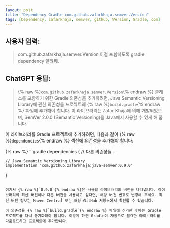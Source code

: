 ```yaml
---
layout: post
title: "Dependency Gradle com.github.zafarkhaja.semver.Version"
tags: [Dependency, zafarkhaja, semver, github, Version, Gradle, com]
---
```


## 사용자 입력:
> com.github.zafarkhaja.semver.Version 이걸 포함하도록 gradle dependency  알려줘.

## ChatGPT 응답:
> {% raw %}`com.github.zafarkhaja.semver.Version`{% endraw %} 클래스를 포함하기 위한 Gradle 의존성을 추가하려면, Java Semantic Versioning Library에 관한 의존성을 프로젝트의 {% raw %}`build.gradle`{% endraw %} 파일에 추가해야 합니다. 이 라이브러리는 Zafar Khaja에 의해 개발되었으며, SemVer 2.0.0 (Semantic Versioning)을 Java에서 사용할 수 있게 해 줍니다.

이 라이브러리를 Gradle 프로젝트에 추가하려면, 다음과 같이 {% raw %}`dependencies`{% endraw %} 섹션에 의존성을 추가해야 합니다:

{% raw %}```gradle
dependencies {
    // 다른 의존성들...

    // Java Semantic Versioning Library
    implementation 'com.github.zafarkhaja:java-semver:0.9.0'
}
```{% endraw %}

여기서 {% raw %}`0.9.0`{% endraw %}은 사용할 라이브러리의 버전을 나타냅니다. 라이브러리의 최신 버전이나 다른 버전을 사용하고 싶다면, 해당 버전 번호로 변경해 주세요. 최신 버전 정보는 Maven Central 또는 해당 GitHub 저장소에서 확인할 수 있습니다.

이 의존성을 {% raw %}`build.gradle`{% endraw %} 파일에 추가한 후에는 Gradle 프로젝트를 다시 동기화해야 합니다. 이렇게 하면 Gradle이 자동으로 필요한 라이브러리를 다운로드하고 프로젝트에 추가합니다.

